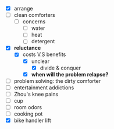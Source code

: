 - [x] arrange
- [ ] clean comforters
	- [ ] concerns
		- [ ] water
		- [ ] heat
		- [ ] detergent
- [x] **reluctance**
	- [x] costs V.S benefits
		- [x] unclear
			- [x] divide & conquer
		- [x] **when will the problem relapse?**
- [ ] problem solving: the dirty comforter
- [ ] entertainment addictions
- [ ] Zhou's knee pains
- [ ] cup
- [ ] room odors
- [ ] cooking pot
- [x] bike handler lift
<!--stackedit_data:
eyJoaXN0b3J5IjpbLTE3ODU4NjgwMzldfQ==
-->
